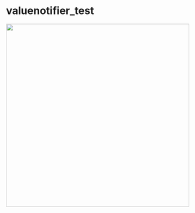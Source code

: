 # valuenotifier_test

<img src="https://github.com/user-attachments/assets/8e5c8aa8-c34b-433c-9d7e-71fe51338547" height="500">
